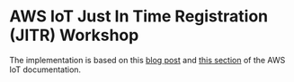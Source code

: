 # AWS IoT Just In Time Registration (JITR) Workshop

The implementation is based on this [blog post](https://aws.amazon.com/blogs/iot/just-in-time-registration-of-device-certificates-on-aws-iot/) and [this section](https://docs.aws.amazon.com/iot/latest/developerguide/device-certs-your-own.html) of the AWS IoT documentation.